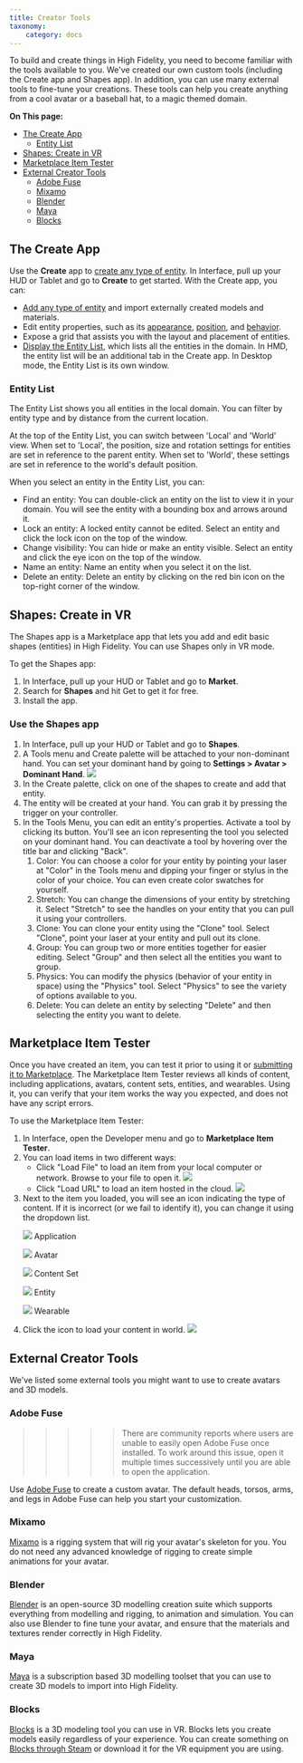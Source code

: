 ```yaml
---
title: Creator Tools
taxonomy:
    category: docs
---
```


To build and create things in High Fidelity, you need to become familiar with the tools available to you. We've created our own custom tools (including the Create app and Shapes app). In addition, you can use many external tools to fine-tune your creations. These tools can help you create anything from a cool avatar or a baseball hat, to a magic themed domain.

**On This page:**
+ [The Create App](#the-create-app)
    + [Entity List](#entity-list)
+ [Shapes: Create in VR](#shapes-create-in-vr)
+ [Marketplace Item Tester](#marketplace-item-tester)
+ [External Creator Tools](#avatar-creator-tools)
    + [Adobe Fuse](#adobe-fuse)
    + [Mixamo](#mixamo)
    + [Blender](#blender)
    + [Maya](#maya)
    + [Blocks](#blocks)


## The Create App
Use the **Create** app to [create any type of entity](../entities/create-entities). In Interface, pull up your HUD or Tablet and go to **Create** to get started. With the Create app, you can:

+ [Add any type of entity](../entities/create-entities) and import externally created models and materials. 
+ Edit entity properties, such as its [appearance](../entities/entity-appearance), [position](../entities/entity-appearance#move-an-entity), and [behavior](../entities/entity-behavior).
+ Expose a grid that assists you with the layout and placement of entities.
+ [Display the Entity List](#entity-list), which lists all the entities in the domain. In HMD, the entity list will be an additional tab in the Create app. In Desktop mode, the Entity List is its own window.

### Entity List

The Entity List shows you all entities in the local domain. You can filter by entity type and by distance from the current location. 

At the top of the Entity List, you can switch between 'Local' and 'World' view. When set to 'Local', the position, size and rotation settings for entities are set in reference to the parent entity. When set to 'World', these settings are set in reference to the world's default position.

When you select an entity in the Entity List, you can: 
+ Find an entity: You can double-click an entity on the list to view it in your domain. You will see the entity with a bounding box and arrows around it. 
+ Lock an entity: A locked entity cannot be edited. Select an entity and click the lock icon on the top of the window.  
+ Change visibility: You can hide or make an entity visible. Select an entity and click the eye icon on the top of the window.
+ Name an entity: Name an entity when you select it on the list.
+ Delete an entity: Delete an entity by clicking on the red bin icon on the top-right corner of the window. 


## Shapes: Create in VR

The Shapes app is a Marketplace app that lets you add and edit basic shapes (entities) in High Fidelity. You can use Shapes only in VR mode. 

To get the Shapes app: 
1. In Interface, pull up your HUD or Tablet and go to **Market**. 
2. Search for **Shapes** and hit Get to get it for free. 
3. Install the app. 

### Use the Shapes app
1. In Interface, pull up your HUD or Tablet and go to **Shapes**.
2. A Tools menu and Create palette will be attached to your non-dominant hand. You can set your dominant hand by going to **Settings > Avatar > Dominant Hand**. ![](dom-hand.PNG)
3. In the Create palette, click on one of the shapes to create and add that entity. 
4. The entity will be created at your hand. You can grab it by pressing the trigger on your controller. 
5. In the Tools Menu, you can edit an entity's properties. Activate a tool by clicking its button. You'll see an icon representing the tool you selected on your dominant hand. You can deactivate a tool by hovering over the title bar and clicking "Back".
   1. Color: You can choose a color for your entity by pointing your laser at "Color" in the Tools menu and dipping your finger or stylus in the color of your choice. You can even create color swatches for yourself. 
   2. Stretch: You can change the dimensions of your entity by stretching it. Select "Stretch" to see the handles on your entity that you can pull it using your controllers. 
   3. Clone: You can clone your entity using the "Clone" tool. Select "Clone", point your laser at your entity and pull out its clone. 
   4. Group: You can group two or more entities together for easier editing. Select "Group" and then select all the entities you want to group. 
   5. Physics: You can modify the physics (behavior of your entity in space) using the "Physics" tool. Select "Physics" to see the variety of options available to you. 
   6. Delete: You can delete an entity by selecting "Delete" and then selecting the entity you want to delete. 

## Marketplace Item Tester
Once you have created an item, you can test it prior to using it or [submitting it to Marketplace](../../sell/add-item). The Marketplace Item Tester reviews all kinds of content, including applications, avatars, content sets, entities, and wearables. Using it, you can verify that your item works the way you expected, and does not have any script errors.

To use the Marketplace Item Tester:
1. In Interface, open the Developer menu and go to **Marketplace Item Tester**.
2. You can load items in two different ways:
    - Click "Load File" to load an item from your local computer or network. Browse to your file to open it. ![](load-file.png)
    - Click "Load URL" to load an item hosted in the cloud. ![](load-url.png)
3. Next to the item you loaded, you will see an icon indicating the type of content. If it is incorrect (or we fail to identify it), you can change it using the dropdown list.
    <p><img src="../../../user/pages/03.create/01.tools/application-icon.png" style="display: inline; margin: 0;" /> Application</p>
    <p><img src="../../../user/pages/03.create/01.tools/avatar-icon.png" style="display: inline; margin: 0;" /> Avatar</p>
    <p><img src="../../../user/pages/03.create/01.tools/content-set-icon.png" style="display: inline; margin: 0;" /> Content Set</p>
    <p><img src="../../../user/pages/03.create/01.tools/entity-icon.png" style="display: inline; margin: 0;" /> Entity</p>
    <p><img src="../../../user/pages/03.create/01.tools/wearable-icon.png" style="display: inline; margin: 0;" /> Wearable</p>
4. Click the icon to load your content in world. ![](test-item.png)

## External Creator Tools

We've listed some external tools you might want to use to create avatars and 3D models. 

### Adobe Fuse
>>>>>There are community reports where users are unable to easily open Adobe Fuse once installed. To work around this issue, open it multiple times successively until you are able to open the application.

Use [Adobe Fuse](https://www.adobe.com/in/products/fuse.html) to create a custom avatar. The default heads, torsos, arms, and legs in Adobe Fuse can help you start your customization.

### Mixamo

[Mixamo](https://www.mixamo.com) is a rigging system that will rig your avatar's skeleton for you. You do not need any advanced knowledge of rigging to create simple animations for your avatar. 

### Blender

[Blender](https://www.blender.org) is an open-source 3D modelling creation suite which supports everything from modelling and rigging, to animation and simulation. You can also use Blender to fine tune your avatar, and ensure that the materials and textures render correctly in High Fidelity. 

###  Maya

[Maya](https://www.autodesk.in/products/maya/overview) is a subscription based 3D modelling toolset that you can use to create 3D models to import into High Fidelity. 

### Blocks

[Blocks](https://vr.google.com/blocks) is a 3D modeling tool you can use in VR. Blocks lets you create models easily regardless of your experience. You can create something on [Blocks through Steam](http://store.steampowered.com/app/533970/Blocks_by_Google/) or download it for the VR equipment you are using.


